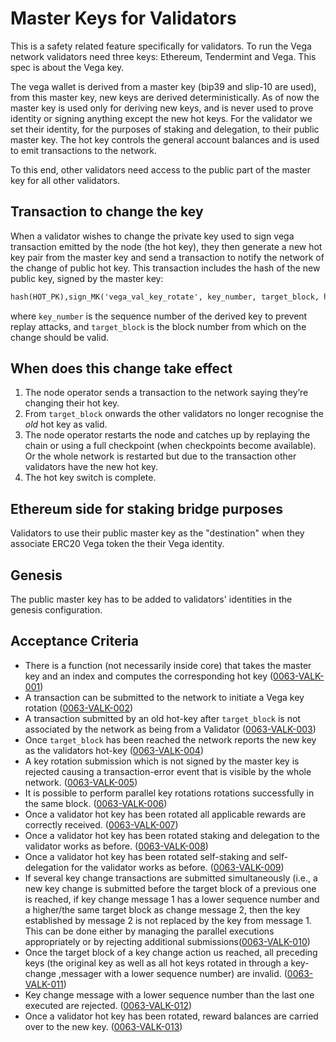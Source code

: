 # Master Keys for Validators

This is a safety related feature specifically for validators. To run the Vega network validators need three keys: Ethereum, Tendermint and Vega. This spec is about the Vega key.

The vega wallet is derived from a master key (bip39 and slip-10 are used), from this master key, new keys are derived deterministically. As of now the master key is used only for deriving new keys, and is never used to prove identity or signing anything except the new hot keys.
For the validator we set their identity, for the purposes of staking and delegation, to their public master key. The hot key controls the general account balances and is used to emit transactions to the network.

To this end, other validators need access to the public part of the master key for all other validators.

## Transaction to change the key

When a validator wishes to change the private key used to sign vega transaction emitted by the node (the hot key), they then generate a new hot key pair from the master key and send a transaction to notify the network of the change of public hot key. This transaction includes the hash of the new public key, signed by the master key:

``` proto
hash(HOT_PK),sign_MK('vega_val_key_rotate', key_number, target_block, hash(HOT_PK)),
```

where `key_number` is the sequence number of the derived key to prevent replay attacks, and `target_block` is the block number from which on the change should be valid.

## When does this change take effect

1. The node operator sends a transaction to the network saying they’re changing their hot key.
1. From `target_block` onwards the other validators no longer recognise the *old* hot key as valid.
1. The node operator restarts the node and catches up by replaying the chain or using a full checkpoint (when checkpoints become available). Or the whole network is restarted but due to the transaction other validators have the new hot key.
1. The hot key switch is complete.

## Ethereum side for staking bridge purposes

Validators to use their public master key as the "destination" when they associate ERC20 Vega token the their Vega identity.

## Genesis

The public master key has to be added to validators' identities in the genesis configuration.

## Acceptance Criteria

- There is a function (not necessarily inside core) that takes the master key and an index and computes the corresponding hot key  (<a name="0063-VALK-001" href="#0063-VALK-001">0063-VALK-001</a>)
- A transaction can be submitted to the network to initiate a Vega key rotation (<a name="0063-VALK-002" href="#0063-VALK-002">0063-VALK-002</a>)
- A transaction submitted by an old hot-key after `target_block` is not associated by the network as being from a Validator (<a name="0063-VALK-003" href="#0063-VALK-003">0063-VALK-003</a>)
- Once `target_block` has been reached the network reports the new key as the validators hot-key (<a name="0063-VALK-004" href="#0063-VALK-004">0063-VALK-004</a>)
- A key rotation submission which is not signed by the master key is rejected causing a transaction-error event that is visible by the whole network.  (<a name="0063-VALK-005" href="#0063-VALK-005">0063-VALK-005</a>)
- It is possible to perform parallel key rotations rotations successfully in the same block. (<a name="0063-VALK-006" href="#0063-VALK-006">0063-VALK-006</a>)
- Once a validator hot key has been rotated all applicable rewards are correctly received. (<a name="0063-VALK-007" href="#0063-VALK-007">0063-VALK-007</a>)
- Once a validator hot key has been rotated staking and delegation to the validator works as before. (<a name="0063-VALK-008" href="#0063-VALK-008">0063-VALK-008</a>)
- Once a validator hot key has been rotated self-staking and self-delegation for the validator works as before. (<a name="0063-VALK-009" href="#0063-VALK-009">0063-VALK-009</a>)
- If several key change transactions are submitted simultaneously (i.e., a new key change is submitted before the target block of a previous one is reached, if key change message 1 has a lower sequence number and a higher/the same target block as change message 2, then the key established by message 2 is not replaced by the key from message 1. This can be done either by managing the parallel executions appropriately or by rejecting additional submissions(<a name="0063-VALK-010" href="#0063-VALK-010">0063-VALK-010</a>)
- Once the target block of a key change action us reached, all preceding keys (the original key as well as all hot keys rotated in through a key-change ,messager with a lower sequence number) are invalid. (<a name="0063-VALK-011" href="#0063-VALK-011">0063-VALK-011</a>)
- Key change message with a lower sequence number than the last one executed are rejected. (<a name="0063-VALK-012" href="#0063-VALK-012">0063-VALK-012</a>)
- Once a validator hot key has been rotated, reward balances are carried over to the new key. (<a name="0063-VALK-013" href="#0063-VALK-013">0063-VALK-013</a>)
